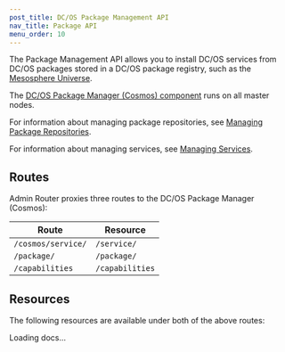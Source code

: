 ```yaml
---
post_title: DC/OS Package Management API
nav_title: Package API
menu_order: 10
---
```


The Package Management API allows you to install DC/OS services from DC/OS packages stored in a DC/OS package registry, such as the [Mesosphere Universe](/docs/1.9/overview/concepts/#mesosphere-universe).

The [DC/OS Package Manager (Cosmos) component](/docs/1.9/overview/architecture/components/#dcos-package-manager) runs on all master nodes.

For information about managing package repositories, see [Managing Package Repositories](/docs/1.9/administering-clusters/repo/).

For information about managing services, see [Managing Services](/docs/1.9/deploying-services/).


## Routes

Admin Router proxies three routes to the DC/OS Package Manager (Cosmos):

| Route | Resource |
|-------|----------|
| `/cosmos/service/` | `/service/` |
| `/package/` | `/package/` |
| `/capabilities` | `/capabilities` |


## Resources

The following resources are available under both of the above routes:

<div class="swagger-section">
  <div id="message-bar" class="swagger-ui-wrap message-success" data-sw-translate=""></div>
  <div id="swagger-ui-container" class="swagger-ui-wrap" data-api="/docs/1.9/api/package-manager.yaml">

  <div class="info" id="api_info">
    <div class="info_title">Loading docs...</div>
  <div class="info_description markdown"></div>
</div>
